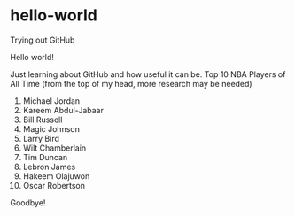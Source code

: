 # hello-world
Trying out GitHub


Hello world! 

Just learning about GitHub and how useful it can be. 
Top 10 NBA Players of All Time (from the top of my head, more research may be needed)
1. Michael Jordan
2. Kareem Abdul-Jabaar
3. Bill Russell
4. Magic Johnson
5. Larry Bird
6. Wilt Chamberlain
7. Tim Duncan
8. Lebron James
9. Hakeem Olajuwon
10. Oscar Robertson

Goodbye!
